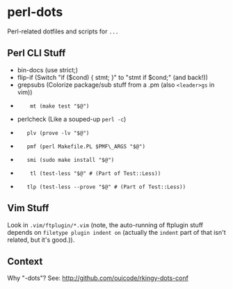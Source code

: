 perl-dots
=========

Perl-related dotfiles and scripts for `...`

Perl CLI Stuff
--------------

<!--
Requires: https://github.com/sharpsaw/perl-dots (for its bin/bin-docs)
Update by having sharpsaw/perl-dots then yy@" on the next line:
jjV}k!bin-docs
-->
*   bin-docs (use strict;)
*    flip-if (Switch "if ($cond) { stmt; }" to "stmt if $cond;" (and back!))
*   grepsubs (Colorize package/sub stuff from a .pm (also `<leader>gs` in vim))
*         mt (make test "$@")
*  perlcheck (Like a souped-up `perl -c`)
*        plv (prove -lv "$@")
*        pmf (perl Makefile.PL $PMF\_ARGS "$@")
*        smi (sudo make install "$@")
*         tl (test-less "$@" # (Part of Test::Less))
*        tlp (test-less --prove "$@" # (Part of Test::Less))

Vim Stuff
---------

Look in `.vim/ftplugin/*.vim` (note, the auto-running of ftplugin stuff
depends on `filetype plugin indent on` (actually the `indent` part of that
isn't related, but it's good.)).

Context
-------

Why "-dots"?  See: http://github.com/ouicode/rkingy-dots-conf
